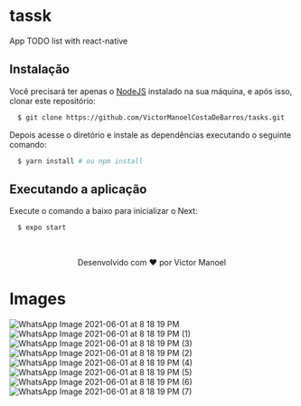 # tassk
App TODO list with react-native

## Instalação

Você precisará ter apenas o [NodeJS](https://nodejs.org) instalado na sua máquina, e após isso, clonar este repositório:
```bash
  $ git clone https://github.com/VictorManoelCostaDeBarros/tasks.git
```

Depois acesse o diretório e instale as dependências executando o seguinte comando:
```bash
  $ yarn install # ou npm install
```

## Executando a aplicação

Execute o comando a baixo para inicializar o Next:
```bash
  $ expo start
```

<br>
<p align="center">
Desenvolvido com ❤️ por Victor Manoel
</p>

# Images
![WhatsApp Image 2021-06-01 at 8 18 19 PM](https://user-images.githubusercontent.com/56448760/120471343-f8a63280-c37a-11eb-94d7-5f5b45b63ad2.jpeg)
![WhatsApp Image 2021-06-01 at 8 18 19 PM (1)](https://user-images.githubusercontent.com/56448760/120471342-f8a63280-c37a-11eb-90ae-1ef8c61a6e4f.jpeg)
![WhatsApp Image 2021-06-01 at 8 18 19 PM (3)](https://user-images.githubusercontent.com/56448760/120471335-f7750580-c37a-11eb-8d40-7084f529cde3.jpeg)
![WhatsApp Image 2021-06-01 at 8 18 19 PM (2)](https://user-images.githubusercontent.com/56448760/120471341-f80d9c00-c37a-11eb-96e9-86c5f8af4d5d.jpeg)
![WhatsApp Image 2021-06-01 at 8 18 19 PM (4)](https://user-images.githubusercontent.com/56448760/120471349-f9d75f80-c37a-11eb-91b8-88cea302d374.jpeg)
![WhatsApp Image 2021-06-01 at 8 18 19 PM (5)](https://user-images.githubusercontent.com/56448760/120471348-f93ec900-c37a-11eb-80f7-b1d2cace8df3.jpeg)
![WhatsApp Image 2021-06-01 at 8 18 19 PM (6)](https://user-images.githubusercontent.com/56448760/120471346-f93ec900-c37a-11eb-8ee6-da69441546de.jpeg)
![WhatsApp Image 2021-06-01 at 8 18 19 PM (7)](https://user-images.githubusercontent.com/56448760/120471344-f93ec900-c37a-11eb-93c8-9c06481a1911.jpeg)

